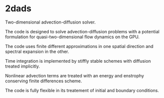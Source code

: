 # 2dads
Two-dimensional advection-diffusion solver.

The code is designed to solve advection-diffusion problems with a potential formulation for quasi-two-dimensional flow dynamics
on the GPU.

The code uses finite different approximations in one spatial direction and spectral expansion in the other.

Time integration is implemented by stiffly stable schemes with diffusion treated implicitly.

Nonlinear advection terms are treated with an energy and enstrophy conserving finite differences scheme.

The code is fully flexible in its treatement of initial and boundary conditions.
